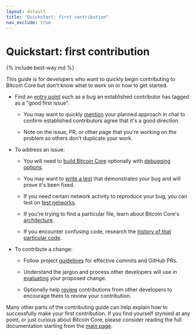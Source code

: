```yaml
---
layout: default
title: "Quickstart: first contribution"
nav_exclude: true
---
```

# Quickstart: first contribution

{% include best-way.md %}

This guide is for developers who want to quickly begin contributing
to Bitcoin Core but don't know what to work on or how to get started.

- Find an [entry point](/starting-ideas.html) such as a bug an
  established contributor has tagged as a "good first issue".

  - You may want to quickly [mention](/comms.html) your planned approach
    in chat to confirm established contributors agree that it's a good
    direction.

  - Note on the issue, PR, or other page that you're working on the
    problem so others don't duplicate your work.

- To address an issue:

  - You will need to [build Bitcoin
    Core](/building.html) optionally with [debugging
    options](/debugging.html).

  - You may want to [write a test](/testing.html) that demonstrates your
    bug and will prove it's been fixed.

  - If you need certain network activity to reproduce your bug, you can
    test on [test networks](/testnets.html).

  - If you're trying to find a particular file, learn about Bitcoin
    Core's [architecture](/architecture.html).

  - If you encounter confusing code, research the [history of that
    particular code](/past-changes.html).

- To contribute a change:

  - Follow project [guidelines](/contributing.html) for effective
    commits and GitHub PRs.

  - Understand the jargon and process other developers will use in
    [evaluating](/pr-maturation.html) your proposed change.

  - Optionally help [review](/reviewing.html) contributions from other
    developers to encourage them to review your contribution.

Many other parts of the contributing guide can help explain how to
successfully make your first contribution.  If you find yourself stymied
at any point, or just curious about Bitcoin Core, please consider
reading the full documentation starting from the [main page](/).
